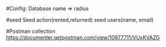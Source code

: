 #Config:
Database name => radius

#seed
Seed action(rented,returned)
seed users(name, email)

#Postman collection
https://documenter.getpostman.com/view/10977711/VUxKVAZG
